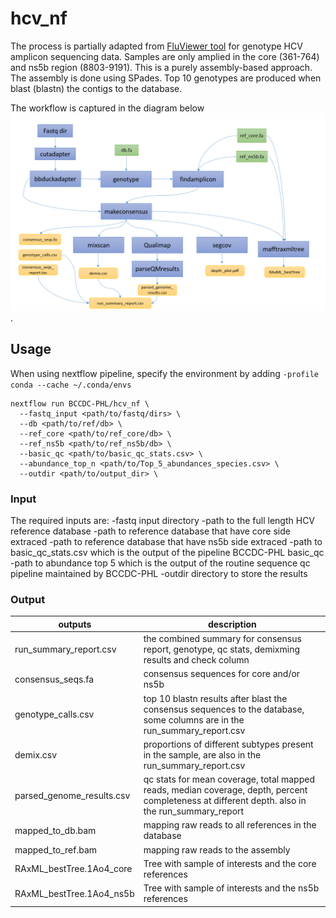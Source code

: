 # hcv_nf

The process is partially adapted from [FluViewer tool](https://github.com/KevinKuchinski/FluViewer) for genotype HCV amplicon sequencing data. Samples are only amplied in the core (361-764) and ns5b region (8803-9191). This is a purely assembly-based approach. The assembly is done using SPades. Top 10 genotypes are produced when blast (blastn) the contigs to the database. 

The workflow is captured in the diagram below![diagram](pics/workflow.PNG).

## Usage

When using nextflow pipeline, specify the environment by adding ```-profile conda --cache ~/.conda/envs```

```
nextflow run BCCDC-PHL/hcv_nf \
  --fastq_input <path/to/fastq/dirs> \
  --db <path/to/ref/db> \
  --ref_core <path/to/ref_core/db> \
  --ref_ns5b <path/to/ref_ns5b/db> \
  --basic_qc <path/to/basic_qc_stats.csv> \
  --abundance_top_n <path/to/Top_5_abundances_species.csv> \
  --outdir <path/to/output_dir> \ 
```
### Input

The required inputs are:
-fastq input directory
-path to the full length HCV reference database
-path to reference database that have core side extraced
-path to reference database that have ns5b side extraced
-path to basic_qc_stats.csv which is the output of the pipeline BCCDC-PHL basic_qc
-path to abundance top 5 which is the output of the routine sequence qc pipeline maintained by BCCDC-PHL
-outdir directory to store the results


### Output

| outputs  | description |
| ------------- | ------------- |
| run_summary_report.csv  | the combined summary for consensus report, genotype, qc stats, demixming results  and check column |
| consensus_seqs.fa | consensus sequences for core and/or ns5b  |
| genotype_calls.csv | top 10 blastn results after blast the consensus sequences to the database, some columns are in the run_summary_report.csv|
| demix.csv | proportions of different subtypes present in the sample, are also in the run_summary_report.csv |
| parsed_genome_results.csv | qc stats for mean coverage, total mapped reads, median coverage, depth, percent completeness at different depth. also in the run_summary_report|
| mapped_to_db.bam | mapping raw reads to all references in the database|
| mapped_to_ref.bam | mapping raw reads to the assembly | 
| RAxML_bestTree.1Ao4_core | Tree with sample of interests and the core references|
| RAxML_bestTree.1Ao4_ns5b | Tree with sample of interests and the ns5b references|